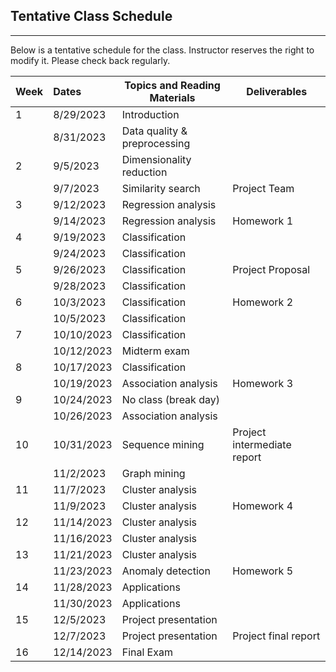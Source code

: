 ## Tentative Class Schedule
---
 Below is a tentative schedule for the class. Instructor reserves the right to modify it. Please check back regularly. 


| Week |    Dates   |    Topics and Reading Materials                |  Deliverables     |
|------|:-----------|------------------------------------------------|----------------------|
| 1  | 8/29/2023    | Introduction  |                    |
|    | 8/31/2023    | Data quality & preprocessing                           |                    | 
| 2  | 9/5/2023     | Dimensionality reduction   |       |
|    | 9/7/2023     | Similarity search   |  Project Team     |
| 3  | 9/12/2023    | Regression analysis   |       | 
|    | 9/14/2023    | Regression analysis   | Homework 1      |
| 4  | 9/19/2023    | Classification   |       | 
|    | 9/24/2023    | Classification   |       |
| 5  | 9/26/2023    | Classification   | Project Proposal  |
|    | 9/28/2023    | Classification   |            |
| 6  | 10/3/2023    | Classification   | Homework 2      |
|    | 10/5/2023    | Classification   |       |
| 7  | 10/10/2023   | Classification   |       |
|    | 10/12/2023   | Midterm exam     |       |
| 8  | 10/17/2023   | Classification   |       |
|    | 10/19/2023   | Association analysis   | Homework 3      |
| 9  | 10/24/2023   | No class (break day) |  |
|    | 10/26/2023   | Association analysis  |   |
| 10 | 10/31/2023   | Sequence mining  |  Project intermediate report  |
|    | 11/2/2023    | Graph mining    |   |
| 11 | 11/7/2023    | Cluster analysis  |  |
|    | 11/9/2023    | Cluster analysis   | Homework 4   |
| 12 | 11/14/2023   | Cluster analysis  |  |
|    | 11/16/2023   | Cluster analysis  |  |
| 13 | 11/21/2023   | Cluster analysis  |  |
|    | 11/23/2023   | Anomaly detection  | Homework 5   |
| 14 | 11/28/2023   | Applications  |   |
|    | 11/30/2023   | Applications  |   | 
| 15 | 12/5/2023    | Project presentation   |  |
|    | 12/7/2023    | Project presentation   |  Project final report |
| 16 | 12/14/2023   | Final Exam |   |

